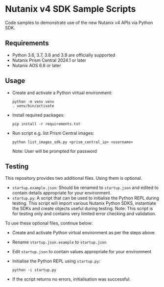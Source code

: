# Nutanix v4 SDK Sample Scripts

Code samples to demonstrate use of the new Nutanix v4 APIs via Python SDK.

## Requirements

- Python 3.6, 3.7, 3.8 and 3.9 are officially supported
- Nutanix Prism Central 2024.1 or later
- Nutanix AOS 6.8 or later

## Usage

- Create and activate a Python virtual environment:

  ```
  python -m venv venv
  . venv/bin/activate
  ```

- Install required packages:

  ```
  pip install -r requirements.txt
  ```

- Run script e.g. list Prism Central images:

  ```
  python list_images_sdk.py <prism_central_ip> <username>
  ```

  Note: User will be prompted for password

## Testing

This repository provides two additional files. Using them is optional.

- `startup.example.json`: Should be renamed to `startup.json` and edited to contain details appropriate for your environment.
- `startup.py`: A script that can be used to initialise the Python REPL during testing.  This script will import various Nutanix Python SDKS, instantiate the SDKs and create objects useful during testing.  Note: This script is for testing only and contains very limited error checking and validation.

To use these optional files, continue below:

- Create and activate Python virtual environment as per the steps above
- Rename `startup.json.example` to `startup.json`
- Edit `startup.json` to contain values appropriate for your environment
- Initialise the Python REPL using `startup.py`:

  ```
  python -i startup.py
  ```
- If the script returns no errors, initialisation was successful.
